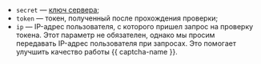 * `secret` — [ключ сервера](../../smartcaptcha/operations/get-keys.md);
* `token` — токен, полученный после прохождения проверки;
* `ip` — IP-адрес пользователя, с которого пришел запрос на проверку токена. Этот параметр не обязателен, однако мы просим передавать IP-адрес пользователя при запросах. Это помогает улучшить качество работы {{ captcha-name }}.